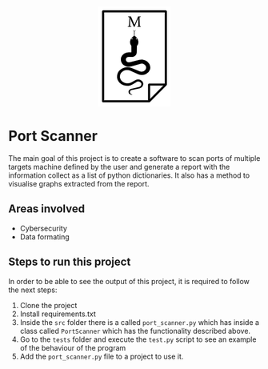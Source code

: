 <p align="center">
  <img src="images/my-logo.png">
</p>

# Port Scanner

The main goal of this project is to create a software to scan ports of multiple targets machine defined by the user and generate a report with the information collect as a list of python dictionaries.
It also has a method to visualise graphs extracted from the report.
## Areas involved

- Cybersecurity
- Data formating


## Steps to run this project

In order to be able to see the output of this project, it is required to follow the next steps:

1. Clone the project
2. Install requirements.txt
3. Inside the `src` folder there is a called `port_scanner.py` which has inside a class called `PortScanner` which has the functionality described above.
4. Go to the `tests` folder and execute the `test.py` script to see an example of the behaviour of the program
5. Add the `port_scanner.py` file to a project to use it.

